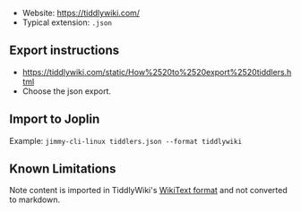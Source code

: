 - Website: <https://tiddlywiki.com/>
- Typical extension: `.json`

## Export instructions

- <https://tiddlywiki.com/static/How%2520to%2520export%2520tiddlers.html>
- Choose the json export.

## Import to Joplin

Example: `jimmy-cli-linux tiddlers.json --format tiddlywiki`

## Known Limitations

Note content is imported in TiddlyWiki's [WikiText format](https://tiddlywiki.com/#WikiText) and not converted to markdown.
